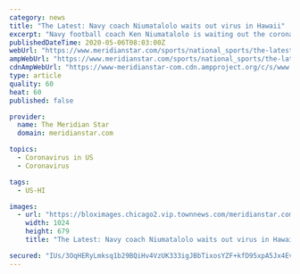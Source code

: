 ```yaml
---
category: news
title: "The Latest: Navy coach Niumatalolo waits out virus in Hawaii"
excerpt: "Navy football coach Ken Niumatalolo is waiting out the coronavirus pandemic with his family in his native Hawaii. “We were planning on being here a week, and we’ve been here two months now,” he said Tuesday."
publishedDateTime: 2020-05-06T08:03:00Z
webUrl: "https://www.meridianstar.com/sports/national_sports/the-latest-navy-coach-niumatalolo-waits-out-virus-in-hawaii/article_c6c6d8c3-c5a9-51c6-8c54-df9e67b3fdb1.html"
ampWebUrl: "https://www.meridianstar.com/sports/national_sports/the-latest-tcu-coach-optimistic-2020-season-will-be-played/article_c6c6d8c3-c5a9-51c6-8c54-df9e67b3fdb1.amp.html"
cdnAmpWebUrl: "https://www-meridianstar-com.cdn.ampproject.org/c/s/www.meridianstar.com/sports/national_sports/the-latest-tcu-coach-optimistic-2020-season-will-be-played/article_c6c6d8c3-c5a9-51c6-8c54-df9e67b3fdb1.amp.html"
type: article
quality: 60
heat: 60
published: false

provider:
  name: The Meridian Star
  domain: meridianstar.com

topics:
  - Coronavirus in US
  - Coronavirus

tags:
  - US-HI

images:
  - url: "https://bloximages.chicago2.vip.townnews.com/meridianstar.com/content/tncms/assets/v3/editorial/5/47/5473e768-476b-5a9b-9589-9f97e26f5659/5e9f77de8431c.image.jpg?resize=1024%2C679"
    width: 1024
    height: 679
    title: "The Latest: Navy coach Niumatalolo waits out virus in Hawaii"

secured: "IUs/3OqHERyLmksq1b29BQiHv4VzUK333igJBbTixosYZF+kfD95xpA5Jx4EvwPz3wjITBtmkdErNVrYT8n3bzjD93INKdRPQsuaHdUbb/mgguNeeDOFqskrowUdb3PyavhqdkDtcSgHUhewQ/V6XTXvOxn2AJKDbKiUWVdaOfRQmA0SwHOVh0IoyYhW5mMjuDvNSsLJ+FZs2FhEieR5RjOg3eeDKVVi1c9/H73h3suo1gv9iukciUiCZKKiyz7A/PW3OOWLzRz2M8VYTGdjSzIVRyVzAUSaznD4glrAMUmaR6tmY9uk3j81FLeBgGwZ;3aA/so9WN0sGMiQXeDimIQ=="
---
```


